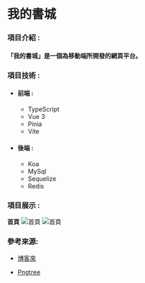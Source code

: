# 我的書城
### 項目介紹 :

#### 「我的書城」是一個為移動端所開發的網頁平台。


### 項目技術 :

- #### 前端 :

  - TypeScript
  - Vue 3
  - Pinia
  - Vite

- #### 後端 :

  - Koa
  - MySql
  - Sequelize
  - Redis				


### 項目展示 :
**首頁**
![首頁]([C:\Users\User\Desktop\未命名.png](https://github.com/ShenDing1125/my-book-store/blob/main/github-img/%E9%A6%96%E9%A0%81_1.png))
![首頁]([C:\Users\User\Desktop\未命名.png](https://github.com/ShenDing1125/my-book-store/blob/main/github-img/%E9%A6%96%E9%A0%81_2.png))

### 參考來源:

- [博客來](https://www.books.com.tw/)

- [Pngtree](https://zh.pngtree.com/)
